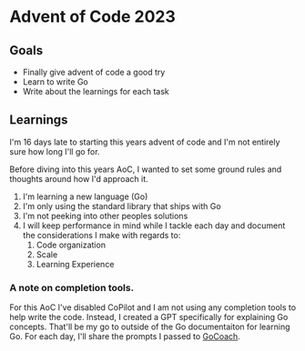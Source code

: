 # Advent of Code 2023

## Goals
* Finally give advent of code a good try
* Learn to write Go
* Write about the learnings for each task

## Learnings
I'm 16 days late to starting this years advent of code and I'm not entirely sure how long I'll go for.

Before diving into this years AoC, I wanted to set some ground rules and thoughts around how I'd approach it.
1. I'm learning a new language (Go)
2. I'm only using the standard library that ships with Go
3. I'm not peeking into other peoples solutions
4. I will keep performance in mind while I tackle each day and document the considerations I make with regards to:
   1. Code organization
   2. Scale
   3. Learning Experience

### A note on completion tools.
For this AoC I've disabled CoPilot and I am not using any completion tools to help write the code. Instead, I created a GPT specifically for explaining Go concepts. That'll be my go to outside of the Go documentaiton for learning Go. For each day, I'll share the prompts I passed to [GoCoach](https://chat.openai.com/g/g-FkD45PZdt-gocoach).